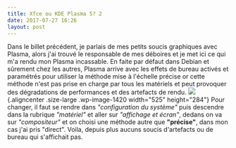 ```yaml
---
title: Xfce ou KDE Plasma 5? 2
date: 2017-07-27 16:26
layout: post
---
```


Dans le billet précédent, je parlais de mes petits soucis graphiques
avec Plasma, alors j'ai trouvé le responsable de mes déboires et je met
ici ce qui m'a rendu mon Plasma incassable. En faite par défaut dans
Debian et sûrement chez les autres, Plasma arrive avec les effets de
bureau activés et paramétrés pour utiliser la méthode mise à l'échelle
précise or cette méthode n'est pas prise en charge par tous les
matériels et peut provoquer des dégradations de performances et des
artefacts de rendu.
![](http://download.tuxfamily.org/passionlinux//2017/07/Screenshot_20170726_194541-1024x553.png){.aligncenter
.size-large .wp-image-1420 width="525" height="284"} Pour changer, il
faut se rendre dans *"configuration du système"* puis descendre dans la
rubrique *"matériel"* et aller sur *"affichage et écran"*, dedans on va
sur *"compositeur"* et on choisi une méthode autre que **"précise"**,
dans mon cas j'ai pris "direct". Voila, depuis plus aucuns soucis
d'artefacts ou de bureau qui s'affichait pas.
